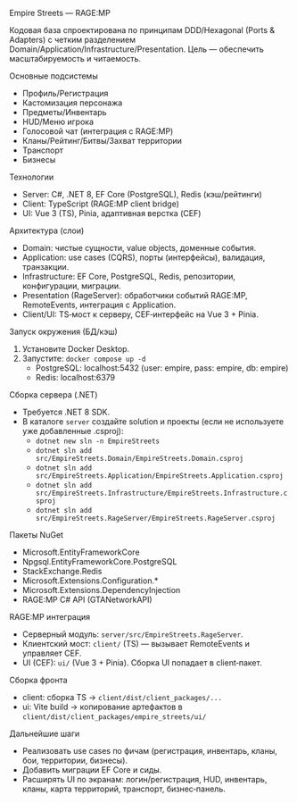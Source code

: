 Empire Streets — RAGE:MP

Кодовая база спроектирована по принципам DDD/Hexagonal (Ports & Adapters) с четким разделением Domain/Application/Infrastructure/Presentation. Цель — обеспечить масштабируемость и читаемость.

Основные подсистемы

- Профиль/Регистрация
- Кастомизация персонажа
- Предметы/Инвентарь
- HUD/Меню игрока
- Голосовой чат (интеграция с RAGE:MP)
- Кланы/Рейтинг/Битвы/Захват территории
- Транспорт
- Бизнесы

Технологии

- Server: C#, .NET 8, EF Core (PostgreSQL), Redis (кэш/рейтинги)
- Client: TypeScript (RAGE:MP client bridge)
- UI: Vue 3 (TS), Pinia, адаптивная верстка (CEF)

Архитектура (слои)

- Domain: чистые сущности, value objects, доменные события.
- Application: use cases (CQRS), порты (интерфейсы), валидация, транзакции.
- Infrastructure: EF Core, PostgreSQL, Redis, репозитории, конфигурации, миграции.
- Presentation (RageServer): обработчики событий RAGE:MP, RemoteEvents, интеграция с Application.
- Client/UI: TS‑мост к серверу, CEF‑интерфейс на Vue 3 + Pinia.

Запуск окружения (БД/кэш)

1. Установите Docker Desktop.
2. Запустите: `docker compose up -d`
   - PostgreSQL: localhost:5432 (user: empire, pass: empire, db: empire)
   - Redis: localhost:6379

Сборка сервера (.NET)

- Требуется .NET 8 SDK.
- В каталоге `server` создайте solution и проекты (если не используете уже добавленные .csproj):
  - `dotnet new sln -n EmpireStreets`
  - `dotnet sln add src/EmpireStreets.Domain/EmpireStreets.Domain.csproj`
  - `dotnet sln add src/EmpireStreets.Application/EmpireStreets.Application.csproj`
  - `dotnet sln add src/EmpireStreets.Infrastructure/EmpireStreets.Infrastructure.csproj`
  - `dotnet sln add src/EmpireStreets.RageServer/EmpireStreets.RageServer.csproj`

Пакеты NuGet

- Microsoft.EntityFrameworkCore
- Npgsql.EntityFrameworkCore.PostgreSQL
- StackExchange.Redis
- Microsoft.Extensions.Configuration.\*
- Microsoft.Extensions.DependencyInjection
- RAGE:MP C# API (GTANetworkAPI)

RAGE:MP интеграция

- Серверный модуль: `server/src/EmpireStreets.RageServer`.
- Клиентский мост: `client/` (TS) — вызывает RemoteEvents и управляет CEF.
- UI (CEF): `ui/` (Vue 3 + Pinia). Сборка UI попадает в client‑пакет.

Сборка фронта

- client: сборка TS → `client/dist/client_packages/...`
- ui: Vite build → копирование артефактов в `client/dist/client_packages/empire_streets/ui/`

Дальнейшие шаги

- Реализовать use cases по фичам (регистрация, инвентарь, кланы, бои, территории, бизнесы).
- Добавить миграции EF Core и сиды.
- Расширять UI по экранам: логин/регистрация, HUD, инвентарь, кланы, карта территорий, транспорт, бизнес‑панель.
